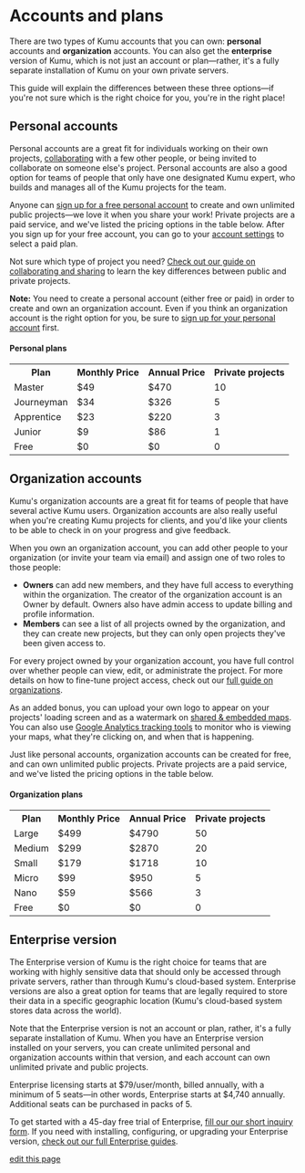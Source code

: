 # Accounts and plans

There are two types of Kumu accounts that you can own: **personal** accounts and **organization** accounts. You can also get the **enterprise** version of Kumu, which is not just an account or plan—rather, it's a fully separate installation of Kumu on your own private servers.

This guide will explain the differences between these three options—if you're not sure which is the right choice for you, you're in the right place!


## Personal accounts

Personal accounts are a great fit for individuals working on their own projects, [collaborating](/overview/collaboration.md#add-a-contributor) with a few other people, or being invited to collaborate on someone else's project. Personal accounts are also a good option for teams of people that only have one designated Kumu expert, who builds and manages all of the Kumu projects for the team.

Anyone can [sign up for a free personal account](https://kumu.io/join) to create and own unlimited public projects—we love it when you share your work! Private projects are a paid service, and we've listed the pricing options in the table below. After you sign up for your free account, you can go to your [account settings](https://kumu.io/settings) to select a paid plan.

Not sure which type of project you need? [Check out our guide on collaborating and sharing](/overview/collaboration.md#public-vs-private-projects) to learn the key differences between public and private projects.

<p class="alert alert-warning">
<b>Note:</b> You need to create a personal account (either free or paid) in order to create and own an organization account. Even if you think an organization account is the right option for you, be sure to <a class="alert-link" href="https://kumu.io/join">sign up for your personal account</a> first.
</p>


#### Personal plans

<table class="plan-table table borderless">
  <tr>
    <th>Plan</th>
    <th>Monthly Price</th>
    <th>Annual Price</th>
    <th>Private projects</th>
  </tr>
  <tr>
    <td>Master</td>
    <td>$49</td>
    <td>$470</td>
    <td>10</td>
  </tr>
  <tr>
    <td>Journeyman</td>
    <td>$34</td>
    <td>$326</td>
    <td>5</td>
  </tr>
  <tr>
    <td>Apprentice</td>
    <td>$23</td>
    <td>$220</td>
    <td>3</td>
  </tr>
  <tr>
    <td>Junior</td>
    <td>$9</td>
    <td>$86</td>
    <td>1</td>
  </tr>
  <tr>
    <td>Free</td>
    <td>$0</td>
    <td>$0</td>
    <td>0</td>
  </tr>
</table>


## Organization accounts

Kumu's organization accounts are a great fit for teams of people that have several active Kumu users. Organization accounts are also really useful when you're creating Kumu projects for clients, and you'd like your clients to be able to check in on your progress and give feedback.

When you own an organization account, you can add other people to your organization (or invite your team via email) and assign one of two roles to those people:
- **Owners** can add new members, and they have full access to everything within the organization. The creator of the organization account is an Owner by default. Owners also have admin access to update billing and profile information.
- **Members** can see a list of all projects owned by the organization, and they can create new projects, but they can only open projects they've been given access to.

For every project owned by your organization account, you have full control over whether people can view, edit, or administrate the project. For more details on how to fine-tune project access, check out our [full guide on organizations](/guides/organizations.md).

As an added bonus, you can upload your own logo to appear on your projects' loading screen and as a watermark on [shared & embedded maps](/overview/collaboration.md#create-a-shareembed-link). You can also use [Google Analytics tracking tools](/guides/tracking.html) to monitor who is viewing your maps, what they're clicking on, and when that is happening.

Just like personal accounts, organization accounts can be created for free, and can own unlimited public projects. Private projects are a paid service, and we've listed the pricing options in the table below.


#### Organization plans

<table class="plan-table table borderless">
  <tr>
    <th>Plan</th>
    <th>Monthly Price</th>
    <th>Annual Price</th>
    <th>Private projects</th>
  </tr>
  <tr>
    <td>Large</td>
    <td>$499</td>
    <td>$4790</td>
    <td>50</td>
  </tr>
  <tr>
    <td>Medium</td>
    <td>$299</td>
    <td>$2870</td>
    <td>20</td>
  </tr>
  <tr>
    <td>Small</td>
    <td>$179</td>
    <td>$1718</td>
    <td>10</td>
  </tr>
  <tr>
    <td>Micro</td>
    <td>$99</td>
    <td>$950</td>
    <td>5</td>
  </tr>
  <tr>
    <td>Nano</td>
    <td>$59</td>
    <td>$566</td>
    <td>3</td>
  </tr>
  <tr>
    <td>Free</td>
    <td>$0</td>
    <td>$0</td>
    <td>0</td>
  </tr>
</table>


## Enterprise version

The Enterprise version of Kumu is the right choice for teams that are working with highly sensitive data that should only be accessed through private servers, rather than through Kumu's cloud-based system. Enterprise versions are also a great option for teams that are legally required to store their data in a specific geographic location (Kumu's cloud-based system stores data across the world).

Note that the Enterprise version is not an account or plan, rather, it's a fully separate installation of Kumu. When you have an Enterprise version installed on your servers, you can create unlimited personal and organization accounts within that version, and each account can own unlimited private and public projects.

Enterprise licensing starts at $79/user/month, billed annually, with a minimum of 5 seats—in other words, Enterprise starts at $4,740 annually. Additional seats can be purchased in packs of 5.

To get started with a 45-day free trial of Enterprise, [fill our our short inquiry form](https://kumu.io/enterprise/purchase). If you need with installing, configuring, or upgrading your Enterprise version, [check out our full Enterprise guides](/enterprise/).



<span class="edit-link"><a href="https://github.com/kumu/docs/blob/master/guides/accounts-and-plans.md" target="_blank"><i class="fa fa-github"></i> edit this page</a></span>

